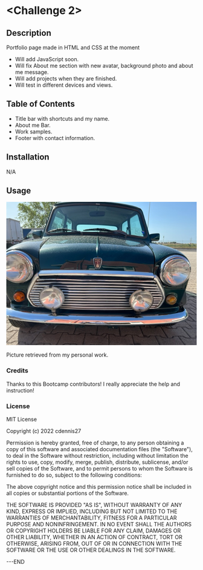 # <Challenge 2>

## Description

Portfolio page made in HTML and CSS at the moment

- Will add JavaScript soon.
- Will fix About me section with new avatar, background photo and about me message.
- Will add projects when they are finished.
- Will test in different devices and views.

## Table of Contents 

- Title bar with shortcuts and my name.
- About me Bar.
- Work samples.
- Footer with contact information.


## Installation

N/A

## Usage



![Pushing it!!](./assets/images/mini4.JPG)

Picture retrieved from my personal work.

### Credits

Thanks to this Bootcamp contributors! I really appreciate the help and instruction!

### License

MIT License

Copyright (c) 2022 cdennis27

Permission is hereby granted, free of charge, to any person obtaining a copy
of this software and associated documentation files (the "Software"), to deal
in the Software without restriction, including without limitation the rights
to use, copy, modify, merge, publish, distribute, sublicense, and/or sell
copies of the Software, and to permit persons to whom the Software is
furnished to do so, subject to the following conditions:

The above copyright notice and this permission notice shall be included in all
copies or substantial portions of the Software.

THE SOFTWARE IS PROVIDED "AS IS", WITHOUT WARRANTY OF ANY KIND, EXPRESS OR
IMPLIED, INCLUDING BUT NOT LIMITED TO THE WARRANTIES OF MERCHANTABILITY,
FITNESS FOR A PARTICULAR PURPOSE AND NONINFRINGEMENT. IN NO EVENT SHALL THE
AUTHORS OR COPYRIGHT HOLDERS BE LIABLE FOR ANY CLAIM, DAMAGES OR OTHER
LIABILITY, WHETHER IN AN ACTION OF CONTRACT, TORT OR OTHERWISE, ARISING FROM,
OUT OF OR IN CONNECTION WITH THE SOFTWARE OR THE USE OR OTHER DEALINGS IN THE
SOFTWARE.

---END

